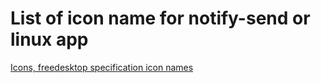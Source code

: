 # List of icon name for notify-send or linux app

[Icons, freedesktop specification icon names](https://specifications.freedesktop.org/icon-naming-spec/icon-naming-spec-latest.html) 
